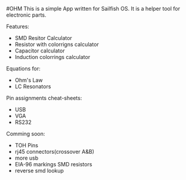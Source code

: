 #OHM
This is a simple App written for Sailfish OS. It is a helper tool for electronic parts.

Features:
- SMD Resitor Calculator
- Resistor with colorrigns calculator
- Capacitor calculator
- Induction colorrings calculator

Equations for:
- Ohm's Law
- LC Resonators

Pin assignments cheat-sheets:
- USB
- VGA
- RS232
 

Comming soon:
- TOH Pins
- rj45 connectors(crossover A&B)
- more usb
- EIA-96 markings SMD resistors
- reverse smd lookup

